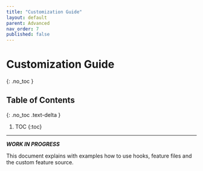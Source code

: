 ```yaml
---
title: "Customization Guide"
layout: default
parent: Advanced
nav_order: 7
published: false
---
```


# Customization Guide
{: .no_toc }

## Table of Contents
{: .no_toc .text-delta }

1. TOC
{:toc}

---

***WORK IN PROGRESS***

This document explains with examples how to use hooks, feature files and the
custom feature source.


